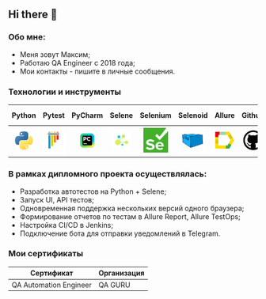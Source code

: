 ## Hi there 👋

### Обо мне:
- Меня зовут Максим;
- Работаю QA Engineer с 2018 года;
- Мои контакты - пишите в личные сообщения. 

### Технологии и инструменты
|                          Python                                |                          Pytest                                |    PyCharm  |            Selene   |   Selenium                                           |  Selenoid         |                           Allure                          |                            Github                             |                           Jenkins                              |                        Telegram                        |                         Allure TestOps                         |  
|:--------------------------------------------------------------:|:--------------------------------------------------------------:|:----------------------------------------------------------------:|:--------------------------------------------------------------:|:-------------------------------------------------------:|:-----------------------------------------------------:|:----------------------------------------------------------:|:--------------------------------------------------------------:|:------------------------------------------------------:|:--------------------------------------------------------------:|:--------------------------------------------------------------:|
|<img src="resources/python-original.svg" height="45" width="45" />|<img src="resources/pytest-original.svg" height="55" width="55" />|<img src="resources/intellij_pycharm.png" height="35" width="35"/>|<img src="resources/selene.png" height="40" width="40" />|<img src="resources/selenium.png" height="50" width="50" />|<img src="resources/selenoid.svg" height="50" width="50" />|<img src="resources/allure_report.png" height="40" width="40" />|<img src="resources/github.png" height="40" width="40"/>|<img src="resources/jenkins-original.svg" height="45" width="45"/>|<img src="resources/telegram.svg" height="35" width="35"/>| <img src="resources/allure_testops.png" height="35" width="35"/> | 

### В рамках дипломного проекта осуществлялась:
- Разработка автотестов на Python + Selene;
- Запуск UI, API тестов;
- Одновременная поддержка нескольких версий одного браузера;
- Формирование отчетов по тестам в Allure Report, Allure TestOps;
- Настройка CI/CD в Jenkins;
- Подключение бота для отправки уведомлений в Telegram.

### Мои сертификаты

| Сертификат | Организация      
|------------|------------------|
| QA Automation Engineer | QA GURU 
